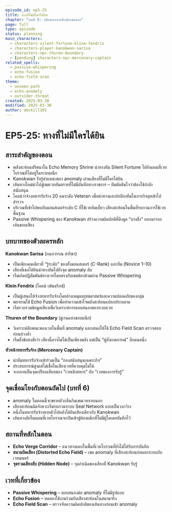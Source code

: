 ```yaml
---
episode_id: ep5-25
title: ทางที่ไม่มีใครได้ยิน
chapter: "บทที่ 5: เสียงแรกจากอีกฟากของเงา"
page: full
type: episode
status: planning
main_characters:
  - characters-silent-fortune-kline-fendrix 
  - characters-player-kanokwan-sarisa
  - characters-npc-thuren-boundary
  - [pending] characters-npc-mercenary-captain
related_spells:
  - passive-whispering
  - echo-fusion
  - echo-field-scan
theme:
  - unseen-path
  - echo-anomaly
  - outsider-threat
created: 2025-03-30
modified: 2025-03-30
author: abckill101
---
```


# EP5-25: ทางที่ไม่มีใครได้ยิน

## สาระสำคัญของตอน

- พลังสะท้อนปริศนาใน Echo Memory Shrine นำทางทีม Silent Fortune ไปยังแผนที่เวทโบราณที่ไม่อยู่ในระบบผนึก
- Kanokwan รับรู้ตำแหน่งของ anomaly ผ่านเสียงที่ไม่มีใครได้ยิน
- เส้นทางใหม่นำไปสู่เขตเวทอันตรายที่ไม่มีบันทึกทางราชการ – ทีมตัดสินใจว่าต้องใช้กำลังสนับสนุน
- ไคลน์ว่าจ้างทหารรับจ้าง 20 คนระดับ Veteran เพื่อนำทางและปกป้องทีมในภารกิจลุยเข้าไปสำรวจ
- บริเวณที่เข้าไปพบกับมอนสเตอร์ระดับ C ที่ใช้เวทบิดเบี้ยว เสียงสะท้อนในพื้นที่รบกวนการใช้เวทพื้นฐาน
- Passive Whispering ของ Kanokwan สร้างความผิดปกติที่ดึงดูด “บางสิ่ง” ออกมาจากเส้นขอบเสียง

## บทบาทของตัวละครหลัก

**Kanokwan Sarisa** (กนกวรรณ สาริษา)
- เป็นเพียงคนเดียวที่ “รู้ระดับ” ของทั้งมอนสเตอร์ (C-Rank) และทีม (Novice 1–10)  
- เสียงที่เธอได้ยินนำทางทีมไปยังจุด anomaly ลับ  
- เริ่มเกิดปฏิสัมพันธ์ทางเวทโดยตรงกับเขตต้องห้ามผ่าน Passive Whispering

**Klein Fendrix** (ไคลน์ เฟนดริกซ์)
- เป็นผู้เสนอให้จ้างทหารรับจ้างโดยอ้างเหตุผลยุทธศาสตร์และความปลอดภัยของกลุ่ม  
- พยายามใช้ Echo Fusion เพื่อทำความเข้าใจพลังสะท้อนแปลกประหลาด  
- เริ่มรวบรวมข้อมูลเสียงเพื่อวิเคราะห์การตอบสนองของระบบเวท

**Thuren of the Boundary** (ธูเรนแห่งขอบผนึก)
- วิเคราะห์ลักษณะของเวทในพื้นที่ anomaly และเสนอให้ใช้ Echo Field Scan ตรวจสอบก่อนล่วงล้ำ  
- เริ่มตั้งข้อสงสัยว่า เสียงนี้อาจไม่ได้เป็นเพียงพลัง แต่เป็น “ผู้สังเกตการณ์” อีกคนหนึ่ง

**หัวหน้าทหารรับจ้าง (Mercenary Captain)**  
- นำทีมทหารรับจ้างเข้าร่วมเป็น “กองสนับสนุนเฉพาะกิจ”  
- ประสบการณ์สูงแต่ไม่เชื่อในเสียงเวทที่ควบคุมไม่ได้  
- จะกลายเป็นจุดเปรียบเทียบของ “เวทเชิงทหาร” กับ “เวทของการรับรู้”

## จุดเชื่อมโยงกับตอนถัดไป (บทที่ 6)

- anomaly ในตอนนี้จะขยายตัวกลืนกินเขตเวทรอบนอก
- เสียงสะท้อนผิดจังหวะเริ่มรบกวนระบบ Seal Network แบบเป็นวงกว้าง
- หนึ่งในทหารรับจ้างหายตัวไปหลังได้ยินเสียงเดียวกับ Kanokwan
- เส้นทางลับในแผนที่เวทโบราณจะเปิดเข้าสู่ห้องผนึกที่ไม่มีผู้ใดเคยบันทึกไว้

## สถานที่หลักในตอน

- **Echo Verge Corridor** – แนวทางแคบในพื้นที่เวทโบราณที่ยังไม่ได้รับการบันทึก  
- **สนามบิดเสียง (Distorted Echo Field)** – เขต anomaly ที่เสียงสะท้อนก่อผลกระทบกับเวทมนตร์  
- **จุดรวมเสียงลับ (Hidden Node)** – จุดกำเนิดของเสียงที่ Kanokwan รับรู้

## เวทที่เกี่ยวข้อง

- **Passive Whispering** – ตอบสนองต่อ anomaly ที่ไม่มีรูปแบบ  
- **Echo Fusion** – ทดลองใช้งานร่วมกับเสียงสะท้อนในสนามจริง  
- **Echo Field Scan** – ตรวจจับความผิดปกติของเส้นทางก่อนเข้า anomaly

